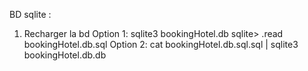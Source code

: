 BD sqlite :
1) Recharger la bd
Option 1:
sqlite3 bookingHotel.db
sqlite> .read bookingHotel.db.sql
Option 2:
cat bookingHotel.db.sql.sql | sqlite3 bookingHotel.db.db

